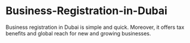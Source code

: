 # Business-Registration-in-Dubai
Business registration in Dubai is simple and quick. Moreover, it offers tax benefits and global reach for new and growing businesses.
